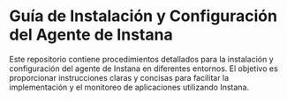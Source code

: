# Guía de Instalación y Configuración del Agente de Instana

Este repositorio contiene procedimientos detallados para la instalación y configuración del agente de Instana en diferentes entornos. El objetivo es proporcionar instrucciones claras y concisas para facilitar la implementación y el monitoreo de aplicaciones utilizando Instana.

